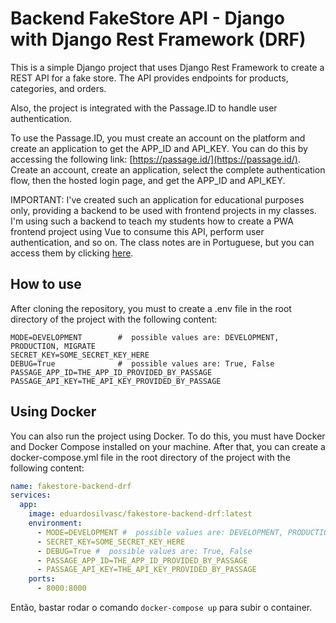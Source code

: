 # Backend FakeStore API - Django with Django Rest Framework (DRF)

This is a simple Django project that uses Django Rest Framework to create a REST API for a fake store. The API provides endpoints for products, categories, and orders.

Also, the project is integrated with the Passage.ID to handle user authentication.

To use the Passage.ID, you must create an account on the platform and create an application to get the APP_ID and API_KEY. You can do this by accessing the following link: [https://passage.id/](https://passage.id/). Create an account, create an application, select the complete authentication flow, then the hosted login page, and get the APP_ID and API_KEY.

IMPORTANT: I've created such an application for educational purposes only, providing a backend to be used with frontend projects in my classes. I'm using such a backend to teach my students how to create a PWA frontend project using Vue to consume this API, perform user authentication, and so on. The class notes are in Portuguese, but you can access them by clicking [here](https://eduardo-da-silva.github.io/aula-desenvolvimento-mobile).

## How to use

After cloning the repository, you must to create a .env file in the root directory of the project with the following content:

```
MODE=DEVELOPMENT        #  possible values are: DEVELOPMENT, PRODUCTION, MIGRATE
SECRET_KEY=SOME_SECRET_KEY_HERE
DEBUG=True              #  possible values are: True, False
PASSAGE_APP_ID=THE_APP_ID_PROVIDED_BY_PASSAGE
PASSAGE_API_KEY=THE_API_KEY_PROVIDED_BY_PASSAGE
```

## Using Docker

You can also run the project using Docker. To do this, you must have Docker and Docker Compose installed on your machine. After that, you can create a docker-compose.yml file in the root directory of the project with the following content:

```yaml
name: fakestore-backend-drf
services:
  app:
    image: eduardosilvasc/fakestore-backend-drf:latest
    environment:
      - MODE=DEVELOPMENT #  possible values are: DEVELOPMENT, PRODUCTION, MIGRATE
      - SECRET_KEY=SOME_SECRET_KEY_HERE
      - DEBUG=True #  possible values are: True, False
      - PASSAGE_APP_ID=THE_APP_ID_PROVIDED_BY_PASSAGE
      - PASSAGE_API_KEY=THE_API_KEY_PROVIDED_BY_PASSAGE
    ports:
      - 8000:8000
```

Então, bastar rodar o comando `docker-compose up` para subir o container.
